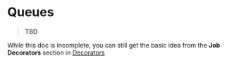 # Queues

> **TBD**

While this doc is incomplete, you can still get the basic idea from the **Job
Decorators** section in [Decorators](%baseurl%decorators)
